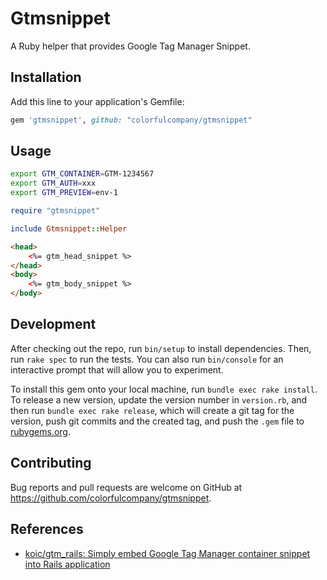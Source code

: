 # Gtmsnippet

A Ruby helper that provides Google Tag Manager Snippet.

## Installation

Add this line to your application's Gemfile:

```ruby
gem 'gtmsnippet', github: "colorfulcompany/gtmsnippet"
```

## Usage

```bash
export GTM_CONTAINER=GTM-1234567
export GTM_AUTH=xxx
export GTM_PREVIEW=env-1
```

```ruby
require "gtmsnippet"

include Gtmsnippet::Helper 
```

```html
<head>
    <%= gtm_head_snippet %>
</head>
<body>
    <%= gtm_body_snippet %>
</body>
```

## Development

After checking out the repo, run `bin/setup` to install dependencies. Then, run `rake spec` to run the tests. You can also run `bin/console` for an interactive prompt that will allow you to experiment.

To install this gem onto your local machine, run `bundle exec rake install`. To release a new version, update the version number in `version.rb`, and then run `bundle exec rake release`, which will create a git tag for the version, push git commits and the created tag, and push the `.gem` file to [rubygems.org](https://rubygems.org).

## Contributing

Bug reports and pull requests are welcome on GitHub at https://github.com/colorfulcompany/gtmsnippet.

## References

- [koic/gtm_rails: Simply embed Google Tag Manager container snippet into Rails application](https://github.com/koic/gtm_rails)
